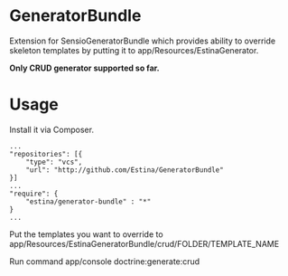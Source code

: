 GeneratorBundle
===============

Extension for SensioGeneratorBundle which provides ability to override skeleton templates by putting it to app/Resources/EstinaGenerator.

**Only CRUD generator supported so far.**

Usage
=====

Install it via Composer.

    ...
    "repositories": [{
        "type": "vcs",
        "url": "http://github.com/Estina/GeneratorBundle"
    }]
    ...
    "require": {
        "estina/generator-bundle" : "*"
    }
    ...

Put the templates you want to override to app/Resources/EstinaGeneratorBundle/crud/FOLDER/TEMPLATE_NAME

Run command
    app/console doctrine:generate:crud